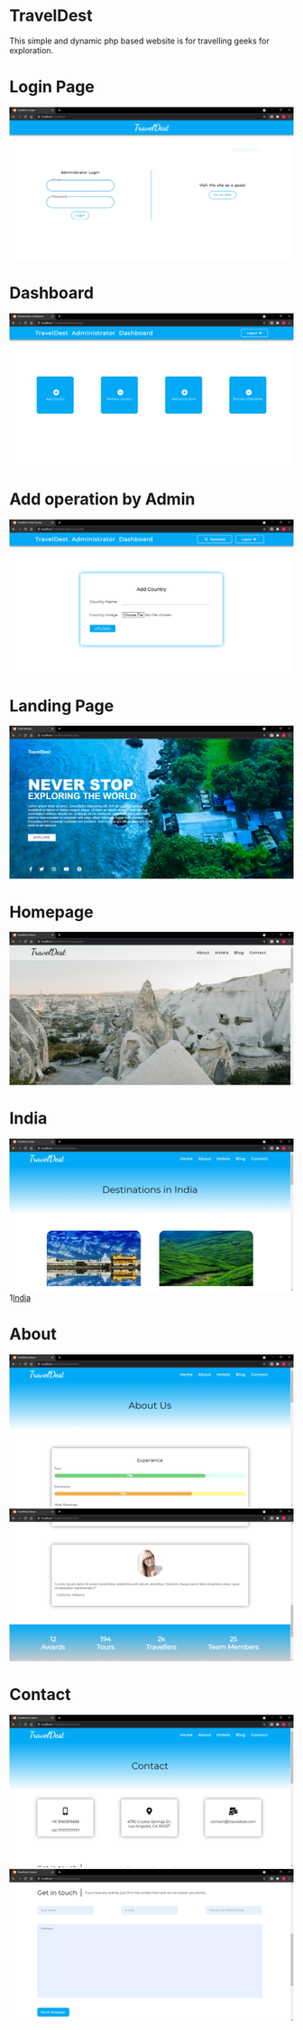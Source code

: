 # TravelDest
This simple and dynamic php based website is for travelling geeks for exploration.

# Login Page
![Login Page](./screenshot/login.PNG)
 
# Dashboard
![DashBoard](./screenshot/dashboard.PNG)

# Add operation by Admin
![Add dunctionality](./screenshot/add.PNG)

# Landing Page
![Landing Page](./screenshot/landing.PNG)

# Homepage
![About](./screenshot/homepage.PNG)

# India
![India](./screenshot/india1.PNG)
1[India](./screenshot/india2.PNG)

# About
![About Page](./screenshot/about.PNG)
![About Page](./screenshot/about2.PNG)

# Contact 
![Contact Page](./screenshot/contact.PNG)
![Contact Page](./screenshot/contact2.PNG)

